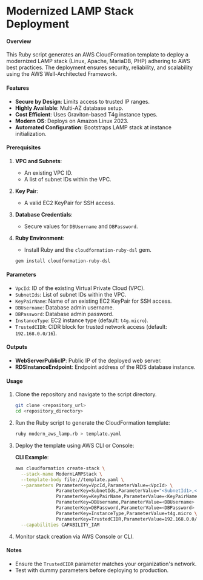 # Modernized LAMP Stack Deployment

#### Overview
This Ruby script generates an AWS CloudFormation template to deploy a modernized LAMP stack (Linux, Apache, MariaDB, PHP) adhering to AWS best practices. The deployment ensures security, reliability, and scalability using the AWS Well-Architected Framework.

#### Features
- **Secure by Design**: Limits access to trusted IP ranges.
- **Highly Available**: Multi-AZ database setup.
- **Cost Efficient**: Uses Graviton-based T4g instance types.
- **Modern OS**: Deploys on Amazon Linux 2023.
- **Automated Configuration**: Bootstraps LAMP stack at instance initialization.

#### Prerequisites
1. **VPC and Subnets**:
   - An existing VPC ID.
   - A list of subnet IDs within the VPC.
2. **Key Pair**:
   - A valid EC2 KeyPair for SSH access.
3. **Database Credentials**:
   - Secure values for `DBUsername` and `DBPassword`.
4. **Ruby Environment**:
   - Install Ruby and the `cloudformation-ruby-dsl` gem.

   ```bash
   gem install cloudformation-ruby-dsl
   ```

#### Parameters
- `VpcId`: ID of the existing Virtual Private Cloud (VPC).
- `SubnetIds`: List of subnet IDs within the VPC.
- `KeyPairName`: Name of an existing EC2 KeyPair for SSH access.
- `DBUsername`: Database admin username.
- `DBPassword`: Database admin password.
- `InstanceType`: EC2 instance type (default: `t4g.micro`).
- `TrustedCIDR`: CIDR block for trusted network access (default: `192.168.0.0/16`).

#### Outputs
- **WebServerPublicIP**: Public IP of the deployed web server.
- **RDSInstanceEndpoint**: Endpoint address of the RDS database instance.

#### Usage
1. Clone the repository and navigate to the script directory.

   ```bash
   git clone <repository_url>
   cd <repository_directory>
   ```

2. Run the Ruby script to generate the CloudFormation template:

   ```bash
   ruby modern_aws_lamp.rb > template.yaml
   ```

3. Deploy the template using AWS CLI or Console:

   **CLI Example**:
   ```bash
   aws cloudformation create-stack \
     --stack-name ModernLAMPStack \
     --template-body file://template.yaml \
     --parameters ParameterKey=VpcId,ParameterValue=<VpcId> \
                  ParameterKey=SubnetIds,ParameterValue="<SubnetId1>,<SubnetId2>" \
                  ParameterKey=KeyPairName,ParameterValue=<KeyPairName> \
                  ParameterKey=DBUsername,ParameterValue=<DBUsername> \
                  ParameterKey=DBPassword,ParameterValue=<DBPassword> \
                  ParameterKey=InstanceType,ParameterValue=t4g.micro \
                  ParameterKey=TrustedCIDR,ParameterValue=192.168.0.0/16 \
     --capabilities CAPABILITY_IAM
   ```

4. Monitor stack creation via AWS Console or CLI.

#### Notes
- Ensure the `TrustedCIDR` parameter matches your organization's network.
- Test with dummy parameters before deploying to production.

